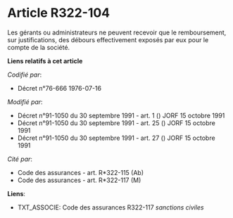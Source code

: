 # Article R322-104

Les gérants ou administrateurs ne peuvent recevoir que le remboursement, sur justifications, des débours effectivement
exposés par eux pour le compte de la société.

**Liens relatifs à cet article**

_Codifié par_:

  - Décret n°76-666 1976-07-16

_Modifié par_:

  - Décret n°91-1050 du 30 septembre 1991 - art. 1 () JORF 15 octobre 1991
  - Décret n°91-1050 du 30 septembre 1991 - art. 25 () JORF 15 octobre 1991
  - Décret n°91-1050 du 30 septembre 1991 - art. 27 () JORF 15 octobre 1991

_Cité par_:

  - Code des assurances - art. R*322-115 (Ab)
  - Code des assurances - art. R*322-117 (M)

**Liens**:

  - TXT_ASSOCIE: Code des assurances R322-117 *sanctions civiles*
